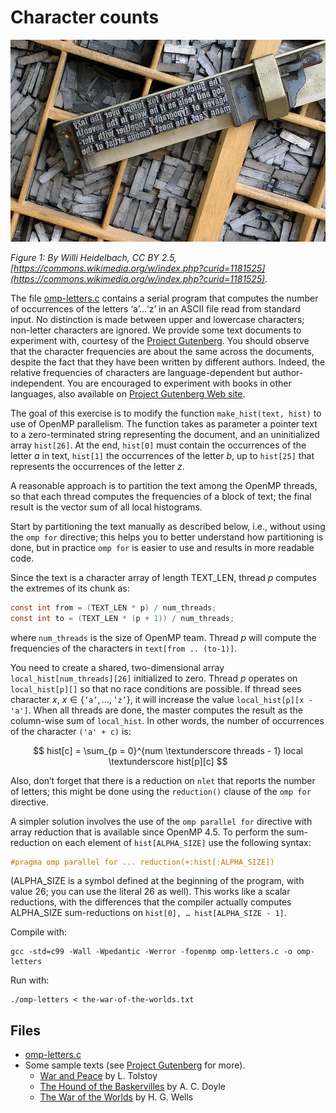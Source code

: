 # Character counts

![Figure 1: Letters](img/letters.jpg)

*Figure 1: By Willi Heidelbach, CC BY 2.5,
[https://commons.wikimedia.org/w/index.php?curid=1181525](https://commons.wikimedia.org/w/index.php?curid=1181525).*

The file [omp-letters.c](base/omp-letters.c) contains a serial program that
computes the number of occurrences of the letters ‘a’…‘z’ in an ASCII file read from standard input.
No distinction is made between upper and lowercase characters; non-letter characters are ignored.
We provide some text documents to experiment with, courtesy of the [Project Gutenberg](https://www.gutenberg.org/).
You should observe that the character frequencies are about the same across the documents, despite the fact that they have been
written by different authors. Indeed, the relative frequencies of characters are language-dependent but author-independent.
You are encouraged to experiment with books in other languages, also available on
[Project Gutenberg Web site](https://www.gutenberg.org/).

The goal of this exercise is to modify the function `make_hist(text, hist)` to use of OpenMP parallelism. The function takes as
parameter a pointer text to a zero-terminated string representing the document, and an uninitialized array `hist[26]`.
At the end, `hist[0]` must contain the occurrences of the letter $a$ in text, `hist[1]` the occurrences of the letter $b$, up to
`hist[25]` that represents the occurrences of the letter $z$.

A reasonable approach is to partition the text among the OpenMP threads, so that each thread computes the frequencies of a block
of text; the final result is the vector sum of all local histograms.

Start by partitioning the text manually as described below, i.e., without using the `omp for` directive; this helps you to better
understand how partitioning is done, but in practice `omp for` is easier to use and results in more readable code.

Since the text is a character array of length TEXT_LEN, thread $p$ computes the extremes of its chunk as:

```C
const int from = (TEXT_LEN * p) / num_threads;
const int to = (TEXT_LEN * (p + 1)) / num_threads;
```

where `num_threads` is the size of OpenMP team. Thread $p$ will compute the frequencies of the characters in
`text[from .. (to-1)]`.

You need to create a shared, two-dimensional array `local_hist[num_threads][26]` initialized to zero.
Thread $p$ operates on `local_hist[p][]` so that no race conditions are possible.
If thread sees character $x$, $x \in \{\texttt{'a'}, \ldots, \texttt{'z'}\}$, it will increase the value `local_hist[p][x - 'a']`.
When all threads are done, the master computes the result as the column-wise sum of `local_hist`.
In other words, the number of occurrences of the character `('a' + c)` is:

$$ hist[c] = \sum_{p = 0}^{num \textunderscore threads - 1} local \textunderscore hist[p][c] $$

Also, don’t forget that there is a reduction on `nlet` that reports the number of letters; this might be done using the
`reduction()` clause of the `omp for` directive.

A simpler solution involves the use of the `omp parallel for` directive with array reduction that is available since OpenMP 4.5.
To perform the sum-reduction on each element of `hist[ALPHA_SIZE]` use the following syntax:

```C
#pragma omp parallel for ... reduction(+:hist[:ALPHA_SIZE])
```

(ALPHA_SIZE is a symbol defined at the beginning of the program, with value 26; you can use the literal 26 as well).
This works like a scalar reductions, with the differences that the compiler actually computes ALPHA_SIZE sum-reductions on
`hist[0], … hist[ALPHA_SIZE - 1]`.

Compile with:

```shell
gcc -std=c99 -Wall -Wpedantic -Werror -fopenmp omp-letters.c -o omp-letters
```

Run with:

```shell
./omp-letters < the-war-of-the-worlds.txt
```

## Files

- [omp-letters.c](base/omp-letters.c)
- Some sample texts (see [Project Gutenberg](https://www.gutenberg.org/) for more).
    - [War and Peace](input/war-and-peace.txt) by L. Tolstoy
    - [The Hound of the Baskervilles](input/the-hound-of-the-baskervilles.txt)
      by A. C. Doyle
    - [The War of the Worlds](input/the-war-of-the-worlds.txt) by H. G. Wells
